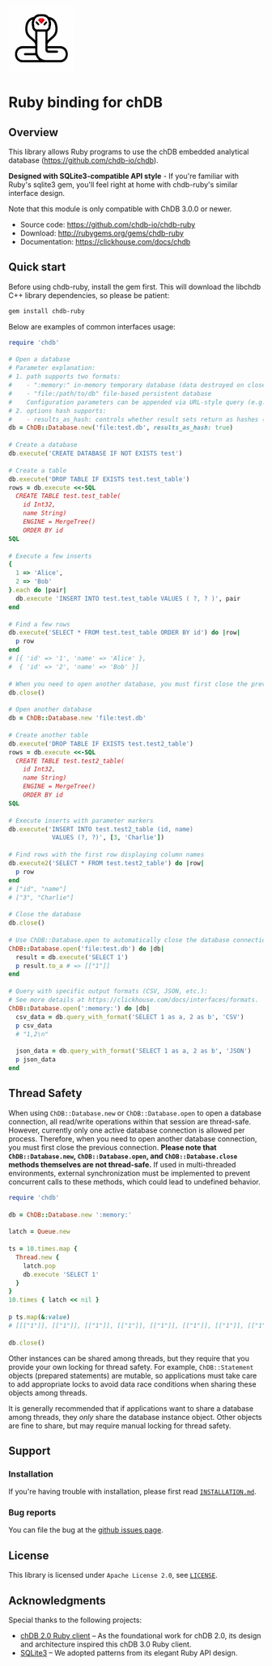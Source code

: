 <a href="https://chdb.io" target="_blank">
  <img src="img/chdb-ruby.png" width=130 />
</a>


# Ruby binding for chDB

## Overview

This library allows Ruby programs to use the chDB embedded analytical database (https://github.com/chdb-io/chdb).

**Designed with SQLite3-compatible API style** - If you're familiar with Ruby's sqlite3 gem, you'll feel right at home with chdb-ruby's similar interface design.

Note that this module is only compatible with ChDB 3.0.0 or newer.

* Source code: https://github.com/chdb-io/chdb-ruby
* Download: http://rubygems.org/gems/chdb-ruby
* Documentation: https://clickhouse.com/docs/chdb

## Quick start

Before using chdb-ruby, install the gem first. This will download the libchdb C++ library dependencies, so please be patient:
```bash
gem install chdb-ruby
```

Below are examples of common interfaces usage:

```ruby
require 'chdb'

# Open a database
# Parameter explanation:
# 1. path supports two formats:
#    - ":memory:" in-memory temporary database (data destroyed on close)
#    - "file:/path/to/db" file-based persistent database
#    Configuration parameters can be appended via URL-style query (e.g. 'file:test.db?results_as_hash=true')
# 2. options hash supports:
#    - results_as_hash: controls whether result sets return as hashes (default: arrays)
db = ChDB::Database.new('file:test.db', results_as_hash: true)

# Create a database
db.execute('CREATE DATABASE IF NOT EXISTS test')

# Create a table
db.execute('DROP TABLE IF EXISTS test.test_table')
rows = db.execute <<-SQL
  CREATE TABLE test.test_table(
    id Int32,
    name String)
    ENGINE = MergeTree()
    ORDER BY id
SQL

# Execute a few inserts
{
  1 => 'Alice',
  2 => 'Bob'
}.each do |pair|
  db.execute 'INSERT INTO test.test_table VALUES ( ?, ? )', pair
end

# Find a few rows
db.execute('SELECT * FROM test.test_table ORDER BY id') do |row|
  p row
end
# [{ 'id' => '1', 'name' => 'Alice' },
#  { 'id' => '2', 'name' => 'Bob' }]

# When you need to open another database, you must first close the previous database 
db.close()

# Open another database
db = ChDB::Database.new 'file:test.db'

# Create another table
db.execute('DROP TABLE IF EXISTS test.test2_table')
rows = db.execute <<-SQL
  CREATE TABLE test.test2_table(
    id Int32,
    name String)
    ENGINE = MergeTree()
    ORDER BY id
SQL

# Execute inserts with parameter markers
db.execute('INSERT INTO test.test2_table (id, name)
            VALUES (?, ?)', [3, 'Charlie'])

# Find rows with the first row displaying column names
db.execute2('SELECT * FROM test.test2_table') do |row|
  p row
end
# ["id", "name"]
# ["3", "Charlie"]

# Close the database
db.close()

# Use ChDB::Database.open to automatically close the database connection:
ChDB::Database.open('file:test.db') do |db|
  result = db.execute('SELECT 1')
  p result.to_a # => [["1"]]
end

# Query with specific output formats (CSV, JSON, etc.):
# See more details at https://clickhouse.com/docs/interfaces/formats.
ChDB::Database.open(':memory:') do |db|
  csv_data = db.query_with_format('SELECT 1 as a, 2 as b', 'CSV')
  p csv_data
  # "1,2\n"

  json_data = db.query_with_format('SELECT 1 as a, 2 as b', 'JSON')
  p json_data
end
```

## Thread Safety

When using `ChDB::Database.new` or `ChDB::Database.open` to open a database connection, all read/write operations within that session are thread-safe. However, currently only one active database connection is allowed per process. Therefore, when you need to open another database connection, you must first close the previous connection.
**Please note that `ChDB::Database.new`, `ChDB::Database.open`, and `ChDB::Database.close` methods themselves are not thread-safe.** If used in multi-threaded environments, external synchronization must be implemented to prevent concurrent calls to these methods, which could lead to undefined behavior.

```ruby
require 'chdb'

db = ChDB::Database.new ':memory:'

latch = Queue.new

ts = 10.times.map {
  Thread.new {
    latch.pop
    db.execute 'SELECT 1'
  }
}
10.times { latch << nil }

p ts.map(&:value)
# [[["1"]], [["1"]], [["1"]], [["1"]], [["1"]], [["1"]], [["1"]], [["1"]], [["1"]], [["1"]]]

db.close()
```

Other instances can be shared among threads, but they require that you provide
your own locking for thread safety.  For example, `ChDB::Statement` objects
(prepared statements) are mutable, so applications must take care to add
appropriate locks to avoid data race conditions when sharing these objects
among threads.

It is generally recommended that if applications want to share a database among
threads, they _only_ share the database instance object. Other objects are
fine to share, but may require manual locking for thread safety.

## Support

### Installation

If you're having trouble with installation, please first read [`INSTALLATION.md`](./INSTALLATION.md).

### Bug reports

You can file the bug at the [github issues page](https://github.com/chdb-io/chdb-ruby/issues).

## License

This library is licensed under `Apache License 2.0`, see [`LICENSE`](./LICENSE).

## Acknowledgments
Special thanks to the following projects:

* [chDB 2.0 Ruby client](https://github.com/g3ortega/chdb) – As the foundational work for chDB 2.0, its design and architecture inspired this chDB 3.0 Ruby client.
* [SQLite3](https://github.com/sparklemotion/sqlite3-ruby) – We adopted patterns from its elegant Ruby API design.
